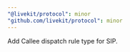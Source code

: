 ```yaml
---
"@livekit/protocol": minor
"github.com/livekit/protocol": minor
---
```


Add Callee dispatch rule type for SIP.
